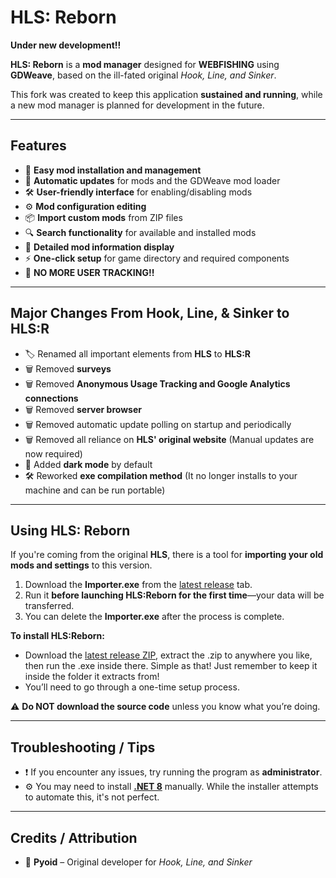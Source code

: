 # **HLS: Reborn**  
**Under new development!!**  

**HLS: Reborn** is a **mod manager** designed for **WEBFISHING** using **GDWeave**, based on the ill-fated original *Hook, Line, and Sinker*.  

This fork was created to keep this application **sustained and running**, while a new mod manager is planned for development in the future.  

---

## **Features**  
- 🎯 **Easy mod installation and management**  
- 🔄 **Automatic updates** for mods and the GDWeave mod loader  
- 🛠️ **User-friendly interface** for enabling/disabling mods  
- ⚙️ **Mod configuration editing**  
- 📦 **Import custom mods** from ZIP files
- 🔍 **Search functionality** for available and installed mods  
- 📝 **Detailed mod information display**  
- ⚡ **One-click setup** for game directory and required components  
- 🚫 **NO MORE USER TRACKING!!**  

---

## **Major Changes From Hook, Line, & Sinker to HLS:R**  
- 🏷️ Renamed all important elements from **HLS** to **HLS:R**  
- 🗑️ Removed **surveys**
- 🗑️ Removed **Anonymous Usage Tracking and Google Analytics connections**  
- 🗑️ Removed **server browser**  
- 🗑️ Removed automatic update polling on startup and periodically  
- 🗑️ Removed all reliance on **HLS' original website** (Manual updates are now required)  
- 🌙 Added **dark mode** by default
- 🛠️ Reworked **exe compilation method** (It no longer installs to your machine and can be run portable)

---

## **Using HLS: Reborn**  

If you're coming from the original **HLS**, there is a tool for **importing your old mods and settings** to this version.  

1. Download the **Importer.exe** from the [latest release](https://github.com/FerretPaws/HLSReborn/releases) tab.  
2. Run it **before launching HLS:Reborn for the first time**—your data will be transferred.  
3. You can delete the **Importer.exe** after the process is complete.  

**To install HLS:Reborn:**  
- Download the [latest release ZIP](https://github.com/FerretPaws/HLSReborn/releases), extract the .zip to anywhere you like, then run the .exe inside there. Simple as that! Just remember to keep it inside the folder it extracts from!
- You’ll need to go through a one-time setup process.  

⚠️ **Do NOT download the source code** unless you know what you’re doing.  

---

## **Troubleshooting / Tips**  

- ❗ If you encounter any issues, try running the program as **administrator**.  
- ⚙️ You may need to install **[.NET 8](https://dotnet.microsoft.com/en-us/download/dotnet/8.0)** manually. While the installer attempts to automate this, it's not perfect.  

---

## **Credits / Attribution**  
- 👤 **Pyoid** – Original developer for *Hook, Line, and Sinker*   
